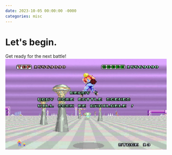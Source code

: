 ```yaml
---
date: 2023-10-05 00:00:00 -0000
categories: misc
---
```


# Let's begin.

Get ready for the next battle!
![Ready? Many more battle scenes will soon be available.](/images/2023-10-05-ready.jpg)